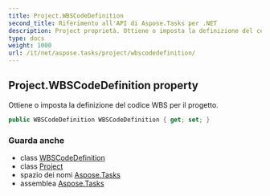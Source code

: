 ```yaml
---
title: Project.WBSCodeDefinition
second_title: Riferimento all'API di Aspose.Tasks per .NET
description: Project proprietà. Ottiene o imposta la definizione del codice WBS per il progetto.
type: docs
weight: 1000
url: /it/net/aspose.tasks/project/wbscodedefinition/
---
```

## Project.WBSCodeDefinition property

Ottiene o imposta la definizione del codice WBS per il progetto.

```csharp
public WBSCodeDefinition WBSCodeDefinition { get; set; }
```

### Guarda anche

* class [WBSCodeDefinition](../../wbscodedefinition/)
* class [Project](../)
* spazio dei nomi [Aspose.Tasks](../../project/)
* assemblea [Aspose.Tasks](../../../)


